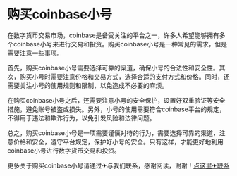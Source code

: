 # 购买coinbase小号

在数字货币交易市场，coinbase是备受关注的平台之一，许多人希望能够拥有多个coinbase小号来进行交易和投资。购买coinbase小号是一种常见的需求，但是需要注意一些事项。

首先，购买coinbase小号需要选择可靠的渠道，确保小号的合法性和安全性。其次，购买小号时需要注意价格和交易方式，选择合适的支付方式和价格。同时，还需要关注小号的使用规则和限制，以免造成不必要的麻烦。

在购买coinbase小号之后，还需要注意小号的安全保护，设置好双重验证等安全措施，避免账号被盗或损失。另外，小号的使用需要符合coinbase平台的规定，不得用于违法和欺诈行为，以免引发风险和法律问题。

总之，购买coinbase小号是一项需要谨慎对待的行为，需要选择可靠的渠道，注意价格和安全，遵守平台规定，保护好小号的安全。只有这样，才能更好地利用coinbase小号进行数字货币交易和投资。

更多关于购买coinbase小号请通过✈与我们联系，感谢阅读，谢谢！[点这里✈联系](https://abc.k02.cc)
